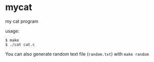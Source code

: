 # mycat
my cat program

usage:
```
$ make
$ ./cat cat.c
```

You can also generate random text file (`random.txt`) with `make random`
